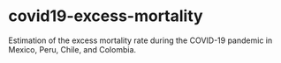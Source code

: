 # covid19-excess-mortality
Estimation of the excess mortality rate during the COVID-19 pandemic in Mexico, Peru, Chile, and Colombia.
